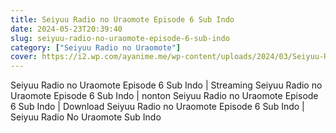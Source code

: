 ```yaml
---
title: Seiyuu Radio no Uraomote Episode 6 Sub Indo
date: 2024-05-23T20:39:40
slug: seiyuu-radio-no-uraomote-episode-6-sub-indo
category: ["Seiyuu Radio no Uraomote"]
cover: https://i2.wp.com/ayanime.me/wp-content/uploads/2024/03/Seiyuu-Radio-no-Uraomote-1-768x1084-1.jpg
---
```


<p>Seiyuu Radio no Uraomote Episode 6 Sub Indo | Streaming Seiyuu Radio no Uraomote Episode 6 Sub Indo | nonton Seiyuu Radio no Uraomote Episode 6 Sub Indo | Download Seiyuu Radio no Uraomote Episode 6 Sub Indo | Seiyuu Radio No Uraomote Sub Indo</p>

